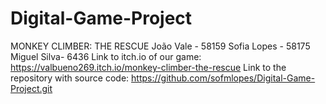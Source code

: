 # Digital-Game-Project

MONKEY CLIMBER: THE RESCUE
João Vale - 58159
Sofia Lopes - 58175
Miguel Silva- 6436
Link to itch.io of our game: https://valbueno269.itch.io/monkey-climber-the-rescue
Link to the repository with source code: https://github.com/sofmlopes/Digital-Game-Project.git